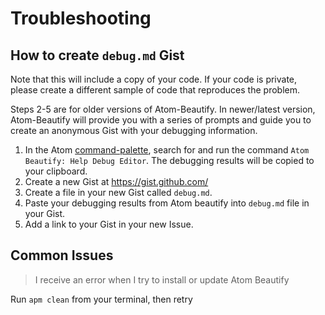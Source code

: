 # Troubleshooting

## How to create `debug.md` Gist

Note that this will include a copy of your code.
If your code is private, please create a different sample of code that reproduces the problem.

Steps 2-5 are for older versions of Atom-Beautify.
In newer/latest version, Atom-Beautify will provide you with a 
series of prompts and guide you to create an anonymous Gist with your debugging information.

1. In the Atom [command-palette](https://atom.io/packages/command-palette),
search for and run the command `Atom Beautify: Help Debug Editor`.
The debugging results will be copied to your clipboard.  
2. Create a new Gist at https://gist.github.com/  
3. Create a file in your new Gist called `debug.md`.  
4. Paste your debugging results from Atom beautify into `debug.md` file in your Gist.  
5. Add a link to your Gist in your new Issue.

## Common Issues

> I receive an error when I try to install or update Atom Beautify

Run `apm clean` from your terminal, then retry